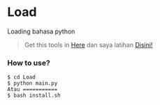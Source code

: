 # Load
Loading bahasa python

> Get this tools in [Here](https://github.com/Mr-Gabut/Load)
> dan saya latihan [Disini!](https://www.codecademy.com/workspaces/61eba1a28f5e57a8e888510e)

### How to use?
```
$ cd Load
$ python main.py
Atau ===========
$ bash install.sh
```


